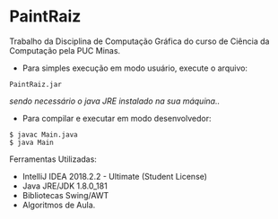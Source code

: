# PaintRaiz
Trabalho da Disciplina de Computação Gráfica do curso de Ciência da Computação pela PUC Minas.
- Para simples execução em modo usuário, execute o arquivo:
```
PaintRaiz.jar
```
_sendo necessário o java JRE instalado na sua máquina.._


- Para compilar e executar em modo desenvolvedor:
```
$ javac Main.java
$ java Main
```

Ferramentas Utilizadas:
- IntelliJ IDEA 2018.2.2 - Ultimate (Student License)
- Java JRE/JDK 1.8.0_181
- Bibliotecas Swing/AWT
- Algoritmos de Aula.
